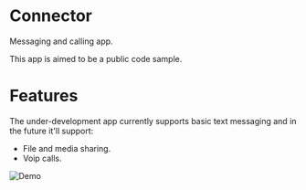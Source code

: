 # Connector
Messaging and calling app.

This app is aimed to be a public code sample.

# Features
The under-development app currently supports basic text messaging and in the future it'll support:
- File and media sharing.
- Voip calls.

![Demo](Demo.gif)
